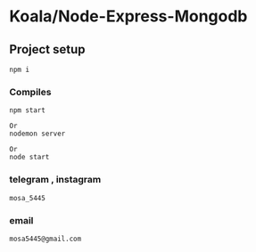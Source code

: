 # Koala/Node-Express-Mongodb

## Project setup
```
npm i
```

### Compiles
```
npm start  

Or
nodemon server

Or
node start
```

### telegram , instagram
```
mosa_5445
```

### email
```
mosa5445@gmail.com
```
